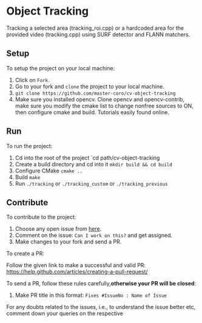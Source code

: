 # Object Tracking

Tracking a selected area (tracking_roi.cpp) or a hardcoded area for the provided video (tracking.cpp) using SURF detector and FLANN matchers.

## Setup

To setup the project on your local machine:

1. Click on `Fork`.
2. Go to your fork and `clone` the project to your local machine.
3. `git clone https://github.com/master-coro/cv-object-tracking`
4. Make sure you installed opencv. Clone opencv and opencv-contrib, make sure you modify the cmake list to change nonfree sources to ON, then configure cmake and build. Tutorials easily found online.

## Run

To run the project:
1. Cd into the root of the project `cd path/cv-object-tracking
2. Create a build directory and cd into it `mkdir build && cd build`
3. Configure CMake `cmake ..`
4. Build `make`
5. Run `./tracking` or `./tracking_custom` or `./tracking_previous`

## Contribute

To contribute to the project:

1. Choose any open issue from [here](https://github.com/master-coro/cv-object-tracking/issues). 
2. Comment on the issue: `Can I work on this?` and get assigned.
3. Make changes to your fork and send a PR.

To create a PR:

Follow the given link to make a successful and valid PR: https://help.github.com/articles/creating-a-pull-request/

To send a PR, follow these rules carefully,**otherwise your PR will be closed**:

1. Make PR title in this format: `Fixes #IssueNo : Name of Issue`

For any doubts related to the issues, i.e., to understand the issue better etc, comment down your queries on the respective 
